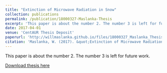 ```yaml
---
title: "Extinction of Microwave Radiation in Snow"
collection: publications
permalink: /publication/18000327-Maslanka-Thesis
excerpt: 'This paper is about the number 2. The number 3 is left for future work.'
date: 2017-04-01
venue: 'CentAUR Thesis Deposit'
paperurl: 'http://willmaslanka.github.io/files/18000327_Maslanka_Thesis.pdf'
citation: 'Maslanka, W. (2017). &quot;Extinction of Microwave Radiation in Snow&quot; <i>Thesis</i>.'
---
```

This paper is about the number 2. The number 3 is left for future work.

[Download thesis here](http://academicpages.github.io/files/paper2.pdf)

